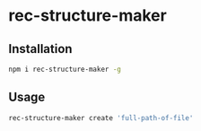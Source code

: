 # rec-structure-maker

## Installation

```bash
npm i rec-structure-maker -g
```

## Usage

```bash
rec-structure-maker create 'full-path-of-file'
```
